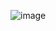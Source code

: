 ![image](https://github.com/Nur-Adnan/Complex-Todo-app-Using-React/assets/56475820/af716453-c72b-4413-b46c-7a19de555165)
